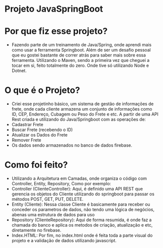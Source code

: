﻿# Projeto JavaSpringBoot
# Por que fiz esse projeto?
- Fazendo parte de um treinamento de Java/Spring, onde aprendi mais como usar a ferramenta Springboot. Além de ser um desafio pessoal que eu gostei bastante de correr atrás para saber mais sobre essa ferramenta. Utilizando o Maven, sendo a primeira vez que cheguei a tocar em si, feito totalmente do zero. Onde tive só utilizando Node e Dotnet.
# O que é o Projeto?
- Criei esse projetinho básico, um sistema de gestão de informações de frete, onde cada cliente armazena um conjunto de informações como ID, CEP, Endereço, Cubagem ou Peso do Frete e etc. A partir de uma API Rest criada e utilizando do Java/Springboot com as operações de:
 - Cadastrar Frete
 - Buscar Frete (recebendo o ID)
 - Atualizar os Dados do Frete
 - Remover Frete
- Os dados sendo armazenados no banco de dados firebase.
# Como foi feito?
- Utilizando a Arquitetura em Camadas, onde organiza o código com Controller, Entity, Repository, Como por exemplo:
 - Controller (ClienteController): Aqui, é definido uma API REST que gerencia os objetos do Cliente utilizando do springboot para passar os métodos POST, GET, PUT, DELETE.
 - Entity (Cliente): Nessa classe Cliente é basicamente para receber ou conceder os parametros de dados, não tendo uma lógica de negócios, abenas uma estrutura de dados para uso
 - Repository (ClienteRepository): Aqui de forma resumida, é onde faz a chamada do banco e aplica os metodos de criação, atualização e etc, diretamente no firebase.
 - Index.HTML: Por fim, no index.html onde é feita toda a parte visual do projeto e a validação de dados utilizando javascript. 
